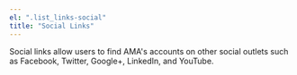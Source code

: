 ```yaml
---
el: ".list_links-social"
title: "Social Links"
---
```

Social links allow users to find AMA's accounts on other social outlets such as Facebook, Twitter, Google+, LinkedIn, and YouTube.
